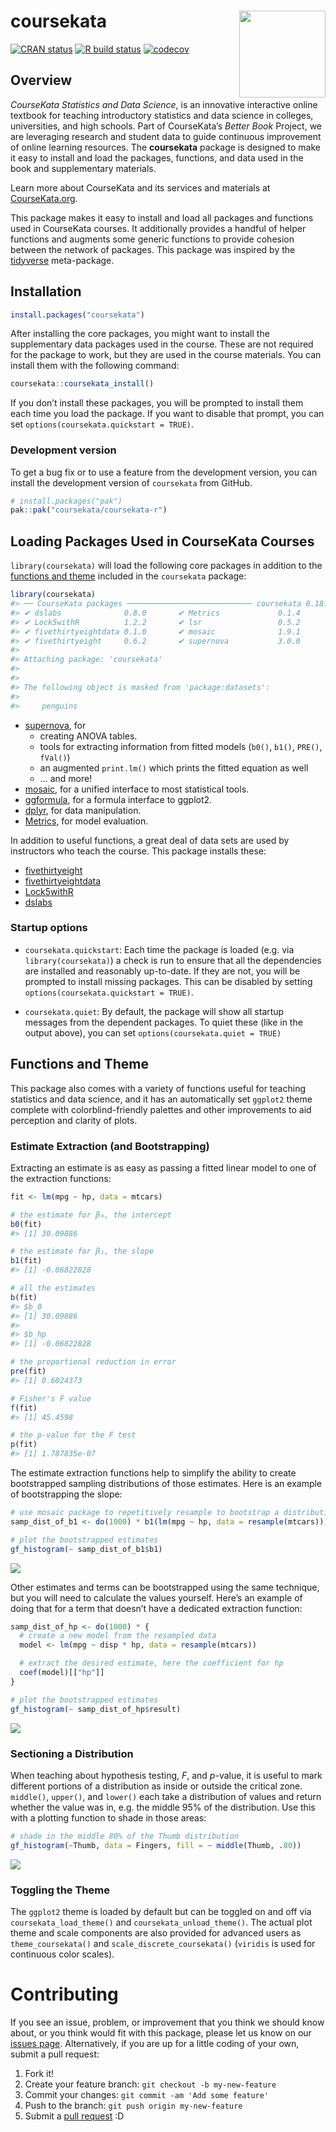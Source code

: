 
<!-- README.md is generated from README.Rmd. Please edit that file -->

# coursekata <img src='man/figures/logo.png' align="right" height="138.5" />

<!-- badges: start -->

[![CRAN
status](https://www.r-pkg.org/badges/version/coursekata)](https://CRAN.R-project.org/package=coursekata)
[![R build
status](https://github.com/coursekata/coursekata-r/workflows/R-CMD-check/badge.svg)](https://github.com/coursekata/coursekata-r/actions)
[![codecov](https://codecov.io/gh/coursekata/coursekata-r/branch/main/graph/badge.svg?token=HEenoYyHcn)](https://app.codecov.io/gh/coursekata/coursekata-r)
<!-- badges: end -->

## Overview

*CourseKata Statistics and Data Science*, is an innovative interactive
online textbook for teaching introductory statistics and data science in
colleges, universities, and high schools. Part of CourseKata’s *Better
Book* Project, we are leveraging research and student data to guide
continuous improvement of online learning resources. The **coursekata**
package is designed to make it easy to install and load the packages,
functions, and data used in the book and supplementary materials.

Learn more about CourseKata and its services and materials at
[CourseKata.org](https://www.coursekata.org/).

This package makes it easy to install and load all packages and
functions used in CourseKata courses. It additionally provides a handful
of helper functions and augments some generic functions to provide
cohesion between the network of packages. This package was inspired by
the [tidyverse](https://tidyverse.tidyverse.org) meta-package.

## Installation

``` r
install.packages("coursekata")
```

After installing the core packages, you might want to install the
supplementary data packages used in the course. These are not required
for the package to work, but they are used in the course materials. You
can install them with the following command:

``` r
coursekata::coursekata_install()
```

If you don’t install these packages, you will be prompted to install
them each time you load the package. If you want to disable that prompt,
you can set `options(coursekata.quickstart = TRUE)`.

### Development version

To get a bug fix or to use a feature from the development version, you
can install the development version of `coursekata` from GitHub.

``` r
# install.packages("pak")
pak::pak("coursekata/coursekata-r")
```

## Loading Packages Used in CourseKata Courses

`library(coursekata)` will load the following core packages in addition
to the [functions and theme](#functions-and-theme) included in the
`coursekata` package:

``` r
library(coursekata)
#> ── CourseKata packages ──────────────────────────── coursekata 0.18.1 ──
#> ✔ dslabs              0.8.0       ✔ Metrics             0.1.4
#> ✔ Lock5withR          1.2.2       ✔ lsr                 0.5.2
#> ✔ fivethirtyeightdata 0.1.0       ✔ mosaic              1.9.1
#> ✔ fivethirtyeight     0.6.2       ✔ supernova           3.0.0
#> 
#> Attaching package: 'coursekata'
#> 
#> 
#> The following object is masked from 'package:datasets':
#> 
#>     penguins
```

- [supernova](https://cran.r-project.org/package=supernova), for
  - creating ANOVA tables.
  - tools for extracting information from fitted models (`b0()`, `b1()`,
    `PRE()`, `fVal()`)
  - an augmented `print.lm()` which prints the fitted equation as well
  - … and more!
- [mosaic](https://cran.r-project.org/package=mosaic), for a unified
  interface to most statistical tools.
- [ggformula](https://cran.r-project.org/package=ggformula), for a
  formula interface to ggplot2.
- [dplyr](https://cran.r-project.org/package=dplyr), for data
  manipulation.
- [Metrics](https://cran.r-project.org/package=Metrics), for model
  evaluation.

In addition to useful functions, a great deal of data sets are used by
instructors who teach the course. This package installs these:

- [fivethirtyeight](https://cran.r-project.org/package=fivethirtyeight)
- [fivethirtyeightdata](https://fivethirtyeightdata.github.io/fivethirtyeightdata/index.html)
- [Lock5withR](https://cran.r-project.org/package=Lock5withR)
- [dslabs](https://cran.r-project.org/package=dslabs)

### Startup options

- `coursekata.quickstart`: Each time the package is loaded (e.g. via
  `library(coursekata)`) a check is run to ensure that all the
  dependencies are installed and reasonably up-to-date. If they are not,
  you will be prompted to install missing packages. This can be disabled
  by setting `options(coursekata.quickstart = TRUE)`.

- `coursekata.quiet`: By default, the package will show all startup
  messages from the dependent packages. To quiet these (like in the
  output above), you can set `options(coursekata.quiet = TRUE)`

## Functions and Theme

This package also comes with a variety of functions useful for teaching
statistics and data science, and it has an automatically set `ggplot2`
theme complete with colorblind-friendly palettes and other improvements
to aid perception and clarity of plots.

### Estimate Extraction (and Bootstrapping)

Extracting an estimate is as easy as passing a fitted linear model to
one of the extraction functions:

``` r
fit <- lm(mpg ~ hp, data = mtcars)

# the estimate for β₀, the intercept
b0(fit)
#> [1] 30.09886

# the estimate for β₁, the slope
b1(fit)
#> [1] -0.06822828

# all the estimates
b(fit)
#> $b_0
#> [1] 30.09886
#> 
#> $b_hp
#> [1] -0.06822828

# the proportional reduction in error
pre(fit)
#> [1] 0.6024373

# Fisher's F value
f(fit)
#> [1] 45.4598

# the p-value for the F test
p(fit)
#> [1] 1.787835e-07
```

The estimate extraction functions help to simplify the ability to create
bootstrapped sampling distributions of those estimates. Here is an
example of bootstrapping the slope:

``` r
# use mosaic package to repetitively resample to bootstrap a distribution
samp_dist_of_b1 <- do(1000) * b1(lm(mpg ~ hp, data = resample(mtcars)))

# plot the bootstrapped estimates
gf_histogram(~ samp_dist_of_b1$b1)
```

![](man/figures/README-samp_dist_of_b1-1.png)<!-- -->

Other estimates and terms can be bootstrapped using the same technique,
but you will need to calculate the values yourself. Here’s an example of
doing that for a term that doesn’t have a dedicated extraction function:

``` r
samp_dist_of_hp <- do(1000) * {
  # create a new model from the resampled data
  model <- lm(mpg ~ disp * hp, data = resample(mtcars))

  # extract the desired estimate, here the coefficient for hp
  coef(model)[["hp"]]
}

# plot the bootstrapped estimates
gf_histogram(~ samp_dist_of_hp$result)
```

![](man/figures/README-samp_dist_of_hp-1.png)<!-- -->

### Sectioning a Distribution

When teaching about hypothesis testing, *F*, and *p*-value, it is useful
to mark different portions of a distribution as inside or outside the
critical zone. `middle()`, `upper()`, and `lower()` each take a
distribution of values and return whether the value was in, e.g. the
middle 95% of the distribution. Use this with a plotting function to
shade in those areas:

``` r
# shade in the middle 80% of the Thumb distribution
gf_histogram(~Thumb, data = Fingers, fill = ~ middle(Thumb, .80))
```

![](man/figures/README-shaded_middle-1.png)<!-- -->

### Toggling the Theme

The `ggplot2` theme is loaded by default but can be toggled on and off
via `coursekata_load_theme()` and `coursekata_unload_theme()`. The
actual plot theme and scale components are also provided for advanced
users as `theme_coursekata()` and `scale_discrete_coursekata()`
(`viridis` is used for continuous color scales).

# Contributing

If you see an issue, problem, or improvement that you think we should
know about, or you think would fit with this package, please let us know
on our [issues page](https://github.com/coursekata/coursekata-r/issues).
Alternatively, if you are up for a little coding of your own, submit a
pull request:

1.  Fork it!
2.  Create your feature branch: `git checkout -b my-new-feature`
3.  Commit your changes: `git commit -am 'Add some feature'`
4.  Push to the branch: `git push origin my-new-feature`
5.  Submit a [pull
    request](https://github.com/coursekata/coursekata-r/pulls) :D
